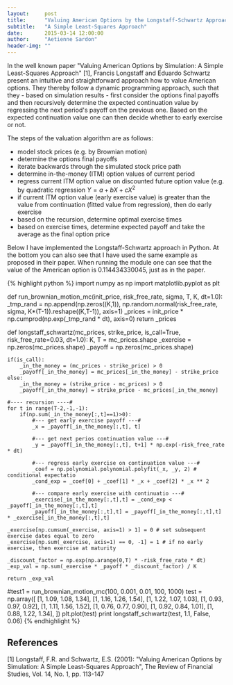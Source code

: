 ```yaml
---
layout:     post
title:      "Valuing American Options by the Longstaff-Schwartz Approach"
subtitle:   "A Simple Least-Squares Approach"
date:       2015-03-14 12:00:00
author:     "Aetienne Sardon"
header-img: ""
---
```

In the well known paper "Valuing American Options by Simulation: A Simple Least-Squares Approach" [1], Francis
Longstaff and Eduardo Schwartz present an intuitive and straightforward approach how to value American options.
They thereby follow a dynamic programming approach, such that they - based on simulation results - first consider the options final payoffs
and then recursively determine the expected continuation value by regressing the next period's payoff on the previous one. 
Based on the expected continuation value one can then decide whether to early exercise or not.

The steps of the valuation algorithm are as follows:
- model stock prices (e.g. by Brownian motion)
- determine the options final payoffs
- iterate backwards through the simulated stock price path
- determine in-the-money (ITM) option values of current period
- regress current ITM option value on discounted future option value (e.g. by quadratic regression $Y = a + bX + cX^2$
- if current ITM option value (early exercise value) is greater than the value from continuation (fitted value from regression), then do early exercise
- based on the recursion, determine optimal exercise times
- based on exercise times, determine expected payoff and take the average as the final option price

Below I have implemented the Longstaff-Schwartz approach in Python. At the bottom you can
also see that I have used the same example as proposed in their paper. When running the module
one can see that the value of the American option is 0.114434330045, just as in the paper.

{% highlight python %}
import numpy as np
import matplotlib.pyplot as plt

def run_brownian_motion_mc(init_price, risk_free_rate, sigma, T, K, dt=1.0):
    _tmp_rand = np.append(np.zeros((K,1)), np.random.normal(risk_free_rate, sigma, K*(T-1)).reshape((K,T-1)), axis=1)
    _prices = init_price * np.cumprod(np.exp(_tmp_rand * dt), axis=0)
    return _prices
    
def longstaff_schwartz(mc_prices, strike_price, is_call=True, risk_free_rate=0.03, dt=1.0):
    K, T = mc_prices.shape
    _exercise = np.zeros(mc_prices.shape)
    _payoff = np.zeros(mc_prices.shape)
    
    if(is_call):
        _in_the_money = (mc_prices - strike_price) > 0
        _payoff[_in_the_money] = mc_prices[_in_the_money] - strike_price
    else:
        _in_the_money = (strike_price - mc_prices) > 0
        _payoff[_in_the_money] = strike_price - mc_prices[_in_the_money]

    #---- recursion ----#
    for t in range(T-2,-1,-1):
        if(np.sum(_in_the_money[:,t]==1)>0):
            #--- get early exercise payoff ---#
            _x = _payoff[_in_the_money[:,t], t]
            
            #--- get next perios continuation value ---#
            _y = _payoff[_in_the_money[:,t], t+1] * np.exp(-risk_free_rate * dt)
            
            #--- regress early exercise on continuation value ---#
            _coef = np.polynomial.polynomial.polyfit(_x, _y, 2) # conditional expectatio
            _cond_exp = _coef[0] + _coef[1] * _x + _coef[2] * _x ** 2
            
            #--- compare early exercise with continuatio ---#
            _exercise[_in_the_money[:,t],t] = _cond_exp < _payoff[_in_the_money[:,t],t]
            _payoff[_in_the_money[:,t],t] = _payoff[_in_the_money[:,t],t] * _exercise[_in_the_money[:,t],t] 

    _exercise[np.cumsum(_exercise, axis=1) > 1] = 0 # set subsequent exercise dates equal to zero
    _exercise[np.sum(_exercise, axis=1) == 0, -1] = 1 # if no early exercise, then exercise at maturity

    _discount_factor = np.exp(np.arange(0,T) * -risk_free_rate * dt)
    _exp_val = np.sum(_exercise * _payoff * _discount_factor) / K
    
    return _exp_val
    
#test1 = run_brownian_motion_mc(100, 0.001, 0.01, 100, 1000)
test = np.array([
    [1, 1.09, 1.08, 1.34],
    [1, 1.16, 1.26, 1.54],
    [1, 1.22, 1.07, 1.03],
    [1, 0.93, 0.97, 0.92],
    [1, 1.11, 1.56, 1.52],
    [1, 0.76, 0.77, 0.90],
    [1, 0.92, 0.84, 1.01],
    [1, 0.88, 1.22, 1.34],
])
plt.plot(test)
print longstaff_schwartz(test, 1.1, False, 0.06)
{% endhighlight %}

## References
[1] Longstaff, F.R. and Schwartz, E.S. (2001): "Valuing American Options by Simulation: A Simple Least-Squares Approach", The Review of Financial Studies, Vol. 14, No. 1, pp. 113-147